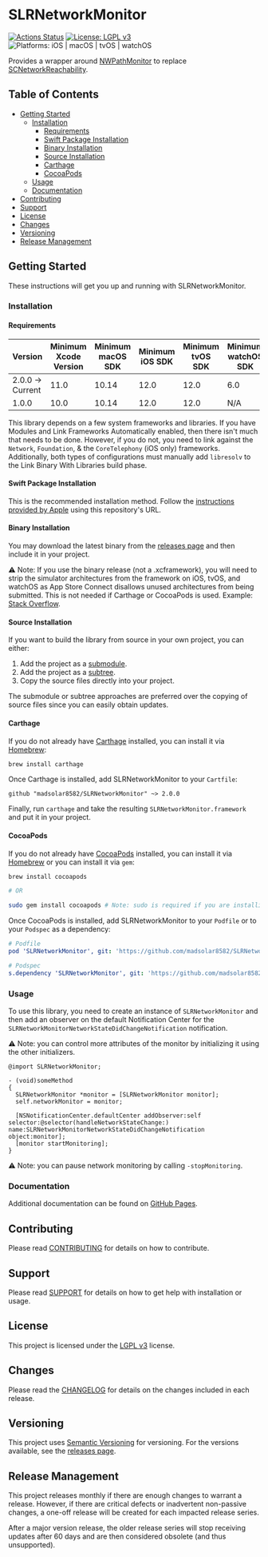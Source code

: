 # SLRNetworkMonitor

[![Actions Status](https://github.com/madsolar8582/SLRNetworkMonitor/workflows/CI/badge.svg)](https://github.com/madsolar8582/SLRNetworkMonitor/actions)
[![License: LGPL v3](https://img.shields.io/badge/License-LGPL%20v3-blue.svg)](https://www.gnu.org/licenses/lgpl-3.0)
![Platforms: iOS | macOS | tvOS | watchOS](https://img.shields.io/badge/platform-iOS%20%7C%20macOS%20%7C%20tvOS%20%7C%20watchOS-lightgrey.svg)

Provides a wrapper around [NWPathMonitor](https://developer.apple.com/documentation/network/nw_path_monitor_t?language=objc) to replace [SCNetworkReachability](https://developer.apple.com/documentation/systemconfiguration/scnetworkreachability?language=objc).

## Table of Contents

- [Getting Started](#getting-started)
  - [Installation](#installation)
    - [Requirements](#requirements)
    - [Swift Package Installation](#swift-package-installation)
    - [Binary Installation](#binary-installation)
    - [Source Installation](#source-installation)
    - [Carthage](#carthage)
    - [CocoaPods](#cocoapods)
  - [Usage](#usage)
  - [Documentation](#documentation)
- [Contributing](#contributing)
- [Support](#support)
- [License](#license)
- [Changes](#changes)
- [Versioning](#versioning)
- [Release Management](#release-management)

## Getting Started

These instructions will get you up and running with SLRNetworkMonitor.

### Installation

#### Requirements

| Version | Minimum Xcode Version | Minimum macOS SDK | Minimum iOS SDK | Minimum tvOS SDK | Minimum watchOS SDK |
| ------- | --------------------- | ----------------- | --------------- | ---------------- | ------------------- |
| 2.0.0 -> Current | 11.0 | 10.14 | 12.0 | 12.0 | 6.0 |
| 1.0.0 | 10.0 | 10.14 | 12.0 | 12.0 | N/A |

This library depends on a few system frameworks and libraries. If you have Modules and Link Frameworks Automatically enabled, then there isn't much that needs to be done. However, if you do not, you need to link against the `Network`, `Foundation`, & the `CoreTelephony` (iOS only) frameworks. Additionally, both types of configurations must manually add `libresolv` to the Link Binary With Libraries build phase.

#### Swift Package Installation

This is the recommended installation method. Follow the [instructions provided by Apple](https://developer.apple.com/documentation/xcode/adding_package_dependencies_to_your_app) using this repository's URL.

#### Binary Installation

You may download the latest binary from the [releases page](https://github.com/madsolar8582/SLRNetworkMonitor/releases) and then include it in your project.

⚠️ Note: If you use the binary release (not a .xcframework), you will need to strip the simulator architectures from the framework on iOS, tvOS, and watchOS as App Store Connect disallows unused architectures from being submitted. This is not needed if Carthage or CocoaPods is used. Example: [Stack Overflow](https://stackoverflow.com/a/42642209).

#### Source Installation

If you want to build the library from source in your own project, you can either:

1. Add the project as a [submodule](https://git-scm.com/docs/git-submodule).
2. Add the project as a [subtree](https://www.atlassian.com/blog/git/alternatives-to-git-submodule-git-subtree).
3. Copy the source files directly into your project.

The submodule or subtree approaches are preferred over the copying of source files since you can easily obtain updates.

#### Carthage

If you do not already have [Carthage](https://github.com/Carthage/Carthage) installed, you can install it via [Homebrew](https://brew.sh/):
```bash
brew install carthage
```

Once Carthage is installed, add SLRNetworkMonitor to your `Cartfile`:
```
github "madsolar8582/SLRNetworkMonitor" ~> 2.0.0
```

Finally, run `carthage` and take the resulting `SLRNetworkMonitor.framework` and put it in your project.

#### CocoaPods

If you do not already have [CocoaPods](https://cocoapods.org/) installed, you can install it via [Homebrew](https://brew.sh/) or you can install it via `gem`:
```bash
brew install cocoapods

# OR

sudo gem install cocoapods # Note: sudo is required if you are installing to the system gemset
```

Once CocoaPods is installed, add SLRNetworkMonitor to your `Podfile` or to your `Podspec` as a dependency:
```yaml
# Podfile
pod 'SLRNetworkMonitor', git: 'https://github.com/madsolar8582/SLRNetworkMonitor.git', tag: '2.0.0'

# Podspec
s.dependency 'SLRNetworkMonitor', git: 'https://github.com/madsolar8582/SLRNetworkMonitor.git', tag: '2.0.0'
```

### Usage

To use this library, you need to create an instance of `SLRNetworkMonitor` and then add an observer on the default Notification Center for the `SLRNetworkMonitorNetworkStateDidChangeNotification` notification. 

⚠️ Note: you can control more attributes of the monitor by initializing it using the other initializers.

```obj-c
@import SLRNetworkMonitor;

- (void)someMethod
{
  SLRNetworkMonitor *monitor = [SLRNetworkMonitor monitor];
  self.networkMonitor = monitor;

  [NSNotificationCenter.defaultCenter addObserver:self selector:@selector(handleNetworkStateChange:) name:SLRNetworkMonitorNetworkStateDidChangeNotification object:monitor];
  [monitor startMonitoring];
}
```

⚠️ Note: you can pause network monitoring by calling `-stopMonitoring`.

### Documentation

Additional documentation can be found on [GitHub Pages](https://madsolar8582.github.io/SLRNetworkMonitor/).

## Contributing

Please read [CONTRIBUTING](https://github.com/madsolar8582/SLRNetworkMonitor/blob/master/.github/CONTRIBUTING.md) for details on how to contribute.

## Support

Please read [SUPPORT](https://github.com/madsolar8582/SLRNetworkMonitor/blob/master/.github/SUPPORT.md) for details on how to get help with installation or usage.

## License

This project is licensed under the [LGPL v3](https://github.com/madsolar8582/SLRNetworkMonitor/blob/master/LICENSE.md) license.

## Changes

Please read the [CHANGELOG](https://github.com/madsolar8582/SLRNetworkMonitor/blob/master/CHANGELOG.md) for details on the changes included in each release.

## Versioning

This project uses [Semantic Versioning](https://semver.org/) for versioning. For the versions available, see the [releases page](https://github.com/madsolar8582/SLRNetworkMonitor/releases).

## Release Management

This project releases monthly if there are enough changes to warrant a release. However, if there are critical defects or inadvertent non-passive changes, a one-off release will be created for each impacted release series.

After a major version release, the older release series will stop receiving updates after 60 days and are then considered obsolete (and thus unsupported).
